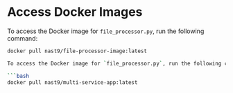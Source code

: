 # Access Docker Images

To access the Docker image for `file_processor.py`, run the following command:

```bash
docker pull nast9/file-processor-image:latest

To access the Docker image for `file_processor.py`, run the following command:

```bash
docker pull nast9/multi-service-app:latest

